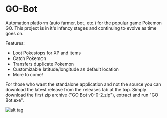 # GO-Bot
Automation platform (auto farmer, bot, etc.) for the popular game Pokemon GO. This project is in it's infancy stages and continuing to evolve as time goes on.

Features:
- Loot Pokestops for XP and items
- Catch Pokemon
- Transfers duplicate Pokemon
- Customizable latitude/longitude as default location
- More to come!

For those who want the standalone application and not the source you can download the latest release from the releases tab at the top. Simply download the first zip archive ("GO Bot v0-0-2.zip"), extract and run "GO Bot.exe".

![alt tag](https://i.gyazo.com/e3bf47995475467b6ce6b7c2365e2d90.png)
